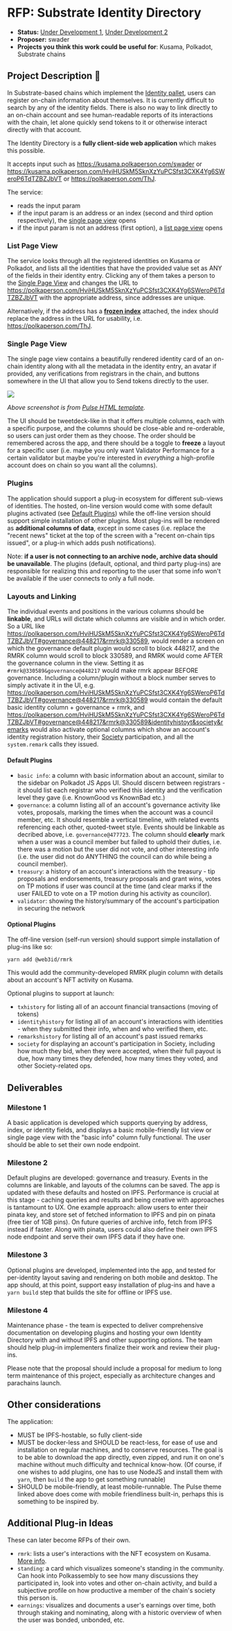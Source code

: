 # RFP: Substrate Identity Directory

* **Status:** [Under Development 1](https://github.com/w3f/Grants-Program/blob/master/applications/SubIdentity.md), [Under Development 2](https://github.com/w3f/Grants-Program/blob/master/applications/substrate-identity-directory.md)
* **Proposer:** swader
* **Projects you think this work could be useful for**: Kusama, Polkadot, Substrate chains

## Project Description :page_facing_up: 

In Substrate-based chains which implement the [Identity pallet](https://github.com/paritytech/substrate/tree/master/frame/identity), users can register on-chain information about themselves. It is currently difficult to search by any of the identity fields. There is also no way to link directly to an on-chain account and see human-readable reports of its interactions with the chain, let alone quickly send tokens to it or otherwise interact directly with that account.

The Identity Directory is a **fully client-side web application** which makes this possible.

It accepts input such as https://kusama.polkaperson.com/swader or https://kusama.polkaperson.com/HviHUSkM5SknXzYuPCSfst3CXK4Yg6SWeroP6TdTZBZJbVT or https://polkaperson.com/ThJ.

The service:

- reads the input param
- if the input param is an address or an index (second and third option respectively), the [single page view](#single-page-view) opens
- if the input param is not an address (first option), a [list page view](#list-page-view) opens

### List Page View

The service looks through all the registered identities on Kusama or Polkadot, and lists all the identities that have the provided value set as ANY of the fields in their identity entry. Clicking any of them takes a person to the [Single Page View](#single-page-view) and changes the URL to https://polkaperson.com/HviHUSkM5SknXzYuPCSfst3CXK4Yg6SWeroP6TdTZBZJbVT with the appropriate address, since addresses are unique.

Alternatively, if the address has a [**frozen index**](https://wiki.polkadot.network/docs/en/learn-accounts#indices) attached, the index should replace the address in the URL for usability, i.e. https://polkaperson.com/ThJ.

### Single Page View

The single page view contains a beautifully rendered identity card of an on-chain identity along with all the metadata in the identity entry, an avatar if provided, any verifications from registrars in the chain, and buttons somewhere in the UI that allow you to Send tokens directly to the user. 

![](https://i.imgur.com/PpQy855.jpg)

*Above screenshot is from [Pulse HTML template](https://themeforest.net/item/pulse-personal-academic-vcard-template/10654629).*

The UI should be tweetdeck-like in that it offers multiple columns, each with a specific purpose, and the columns should be close-able and re-orderable, so users can just order them as they choose. The order should be remembered across the app, and there should be a toggle to **freeze** a layout for a specific user (i.e. maybe you only want Validator Performance for a certain validator but maybe you're interested in *everything* a high-profile account does on chain so you want all the columns).

### Plugins

The application should support a plug-in ecosystem for different sub-views of identities. The hosted, on-line version would come with some default plugins activated (see [Default Plugins](#default-plugins)) while the off-line version should support simple installation of other plugins. Most plug-ins will be rendered as **additional columns of data**, except in some cases (i.e. replace the "recent news" ticket at the top of the screen with a "recent on-chain tips issued", or a plug-in which adds push notifications).

Note: **if a user is not connecting to an archive node, archive data should be unavailable**. The plugins (default, optional, and third party plug-ins) are responsible for realizing this and reporting to the user that some info won't be available if the user connects to only a full node.

### Layouts and Linking

The individual events and positions in the various columns should be **linkable**, and URLs will dictate which columns are visible and in which order. So a URL like https://polkaperson.com/HviHUSkM5SknXzYuPCSfst3CXK4Yg6SWeroP6TdTZBZJbVT#governance@448217&rmrk@330589, would render a screen on which the governance default plugin would scroll to block 448217, and the RMRK column would scroll to block 330589, and RMRK would come AFTER the governance column in the view. Setting it as `#rmrk@330589&governance@448217` would make rmrk appear BEFORE governance. Including a column/plugin without a block number serves to simply activate it in the UI, e.g. https://polkaperson.com/HviHUSkM5SknXzYuPCSfst3CXK4Yg6SWeroP6TdTZBZJbVT#governance@448217&rmrk@330589 would contain the default basic identity column + governance + rmrk, and https://polkaperson.com/HviHUSkM5SknXzYuPCSfst3CXK4Yg6SWeroP6TdTZBZJbVT#governance@448217&rmrk@330589&identityhistoyt&society&remarks would also activate optional columns which show an account's identity registration history, their [Society](https://guide.kusama.network/docs/en/maintain-guides-society-kusama) participation, and all the `system.remark` calls they issued.

#### Default Plugins

- `basic info`: a column with basic information about an account, similar to the sidebar on Polkadot JS Apps UI. Should discern between registrars - it should list each registrar who verified this identity and the verification level they gave (i.e. KnownGood vs KnownBad etc.)
- `governance`: a column listing all of an account's governance activity like votes, proposals, marking the times when the account was a council member, etc. It should resemble a vertical timeline, with related events referencing each other, quoted-tweet style. Events should be linkable as decribed above, i.e. `governance@477723`. The column should **clearly** mark when a user was a council member but failed to uphold their duties, i.e. there was a motion but the user did not vote, and other interesting info (i.e. the user did not do ANYTHING the council can do while being a council member).
- `treasury`: a history of an account's interactions with the treasury - tip proposals and endorsements, treasury proposals and grant wins, votes on TP motions if user was council at the time (and clear marks if the user FAILED to vote on a TP motion during his activity as councilor).
- `validator`: showing the history/summary of the account's participation in securing the network
#### Optional Plugins

The off-line version (self-run version) should support simple installation of plug-ins like so:

```bash=
yarn add @web3id/rmrk
```

This would add the community-developed RMRK plugin column with details about an account's NFT activity on Kusama.

Optional plugins to support at launch:

- `txhistory` for listing all of an account financial transactions (moving of tokens)
- `identityhistory` for listing all of an account's interactions with identities - when they submitted their info, when and who verified them, etc.
- `remarkshistory` for listing all of an account's past issued remarks
- `society` for displaying an account's participation in Society, including how much they bid, when they were accepted, when their full payout is due, how many times they defended, how many times they voted, and other Society-related ops.

## Deliverables

### Milestone 1

A basic application is developed which supports querying by address, index, or identity fields, and displays a basic mobile-friendly list view or single page view with the "basic info" column fully functional. The user should be able to set their own node endpoint.

### Milestone 2

Default plugins are developed: governance and treasury. Events in the columns are linkable, and layouts of the columns can be saved. The app is updated with these defaults and hosted on IPFS. Performance is crucial at this stage - caching queries and results and being creative with approaches is tantamount to UX. One example approach: allow users to enter their pinata key, and store set of fetched information to IPFS and pin on pinata (free tier of 1GB pins). On future queries of archive info, fetch from IPFS instead if faster. Along with pinata, users could also define their own IPFS node endpoint and serve their own IPFS data if they have one.

### Milestone 3

Optional plugins are developed, implemented into the app, and tested for per-identity layout saving and rendering on both mobile and desktop. The app should, at this point, support easy installation of plug-ins and have a `yarn build` step that builds the site for offline or IPFS use.

### Milestone 4

Maintenance phase - the team is expected to deliver comprehensive documentation on developing plugins and hosting your own Identity Directory with and without IPFS and other supporting options. The team should help plug-in implementers finalize their work and review their plug-ins.

Please note that the proposal should include a proposal for medium to long term maintenance of this project, especially as architecture changes and parachains launch.

## Other considerations

The application:

- MUST be IPFS-hostable, so fully client-side
- MUST be docker-less and SHOULD be react-less, for ease of use and installation on regular machines, and to conserve resources. The goal is to be able to download the app directly, even zipped, and run it on one's machine without much difficulty and technical know-how. (Of course, if one wishes to add plugins, one has to use NodeJS and install them with `yarn`, then `build` the app to get something runnable)
- SHOULD be mobile-friendly, at least mobile-runnable. The Pulse theme linked above does come with mobile friendliness built-in, perhaps this is something to be inspired by.

## Additional Plug-in Ideas

These can later become RFPs of their own.

- `rmrk`: lists a user's interactions with the NFT ecosystem on Kusama. [More info](https://rmrk.app).
- `standing`: a card which visualizes someone's standing in the community. Can hook into Polkassembly to see how many discussions they participated in, look into votes and other on-chain activity, and build a subjective profile on how productive a member of the chain's society this person is.
- `earnings`: visualizes and documents a user's earnings over time, both through staking and nominating, along with a historic overview of when the user was bonded, unbonded, etc.
